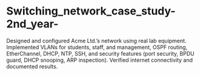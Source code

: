 # Switching_network_case_study-2nd_year-
Designed and configured Acme Ltd.’s network using real lab equipment. Implemented VLANs for students, staff, and management, OSPF routing, EtherChannel, DHCP, NTP, SSH, and security features (port security, BPDU guard, DHCP snooping, ARP inspection). Verified internet connectivity and documented results.
